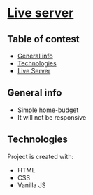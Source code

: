 # [Live server](https://home-bugdet-fannoth.netlify.app/)

## Table of contest
* [General info](#general-info)
* [Technologies](#technologies)
* [Live Server](#live-server)

## General info
- Simple home-budget
- It will not be responsive

## Technologies
Project is created with:
* HTML
* CSS
* Vanilla JS

